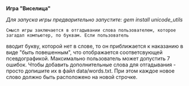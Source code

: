 **Игра "Виселица"**

_Для запуска игры предварительно запустите: gem install unicode_utils_

    Смысл игры заключается в отгадывании слова пользователем, которое загадал компьютер, по буквам. Если пользователь 
вводит букву, которой нет в слове, то он приближается к наказанию в виде "быть повешенным", что отображается 
соответсвующей псевдографикой. Максимально пользователь может допустить 7 ошибок.
    Чтобы добавить дополнительные слова для отгадывания - просто допишите их в файл data/words.txt. При этом каждое 
новое слово должно быть расположено на новой строчке.
